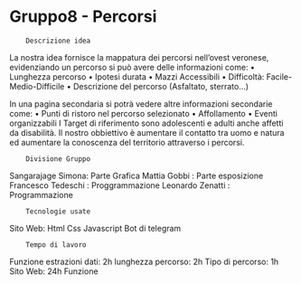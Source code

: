 # Gruppo8 - Percorsi
        Descrizione idea
La nostra idea fornisce la mappatura dei percorsi nell’ovest veronese, evidenziando un percorso si può avere delle informazioni come:
•	Lunghezza percorso
•	Ipotesi durata
•	Mazzi Accessibili 
•	Difficoltà: Facile-Medio-Difficile
•	Descrizione del percorso (Asfaltato, sterrato…)

In una pagina secondaria si potrà vedere altre informazioni secondarie come:
•	Punti di ristoro nel percorso selezionato 
•	Affollamento
•	Eventi organizzabili
I Target di riferimento sono adolescenti e adulti anche affetti da disabilità.
Il nostro obbiettivo è aumentare il contatto tra uomo e natura ed aumentare la conoscenza del territorio attraverso i percorsi.

        Divisione Gruppo
Sangarajage Simona: Parte Grafica 
Mattia Gobbi : Parte esposizione
Francesco Tedeschi : Proggrammazione
Leonardo Zenatti : Programmazione

        Tecnologie usate

Sito Web: Html Css Javascript
Bot di telegram

        Tempo di lavoro 
Funzione estrazioni dati: 2h
lunghezza percorso: 2h
Tipo di percorso: 1h
Sito Web: 24h
Funzione 



